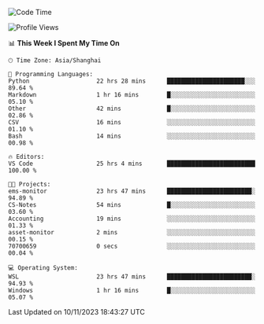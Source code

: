 <!--START_SECTION:waka-->
![Code Time](http://img.shields.io/badge/Code%20Time-1%2C359%20hrs%2017%20mins-blue)

![Profile Views](http://img.shields.io/badge/Profile%20Views-0-blue)

📊 **This Week I Spent My Time On** 

```text
🕑︎ Time Zone: Asia/Shanghai

💬 Programming Languages: 
Python                   22 hrs 28 mins      ██████████████████████░░░   89.64 % 
Markdown                 1 hr 16 mins        █░░░░░░░░░░░░░░░░░░░░░░░░   05.10 % 
Other                    42 mins             █░░░░░░░░░░░░░░░░░░░░░░░░   02.86 % 
CSV                      16 mins             ░░░░░░░░░░░░░░░░░░░░░░░░░   01.10 % 
Bash                     14 mins             ░░░░░░░░░░░░░░░░░░░░░░░░░   00.98 % 

🔥 Editors: 
VS Code                  25 hrs 4 mins       █████████████████████████   100.00 % 

🐱‍💻 Projects: 
ems-monitor              23 hrs 47 mins      ████████████████████████░   94.89 % 
CS-Notes                 54 mins             █░░░░░░░░░░░░░░░░░░░░░░░░   03.60 % 
Accounting               19 mins             ░░░░░░░░░░░░░░░░░░░░░░░░░   01.33 % 
asset-monitor            2 mins              ░░░░░░░░░░░░░░░░░░░░░░░░░   00.15 % 
70700659                 0 secs              ░░░░░░░░░░░░░░░░░░░░░░░░░   00.04 % 

💻 Operating System: 
WSL                      23 hrs 47 mins      ████████████████████████░   94.93 % 
Windows                  1 hr 16 mins        █░░░░░░░░░░░░░░░░░░░░░░░░   05.07 % 
```


 Last Updated on 10/11/2023 18:43:27 UTC
<!--END_SECTION:waka-->